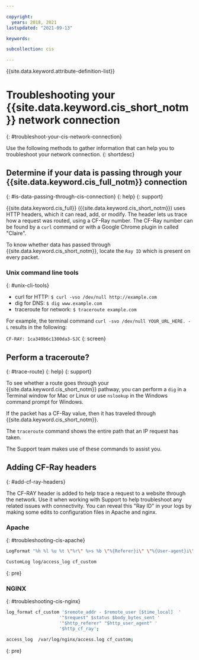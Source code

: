 ```yaml
---

copyright:
  years: 2018, 2021
lastupdated: "2021-09-13"

keywords: 

subcollection: cis

---
```


{{site.data.keyword.attribute-definition-list}}

# Troubleshooting your {{site.data.keyword.cis_short_notm}} network connection
{: #troubleshoot-your-cis-network-connection}

Use the following methods to gather information that can help you to troubleshoot your network connection. 
{: shortdesc}


## Determine if your data is passing through your {{site.data.keyword.cis_full_notm}} connection
{: #is-data-passing-through-cis-connection}
{: help}
{: support}

{{site.data.keyword.cis_full}} ({{site.data.keyword.cis_short_notm}}) uses HTTP headers, which it can read, add, or modify. The header lets us trace how a request was routed, using a CF-Ray number. The CF-Ray number can be found by a `curl` command or with a Google Chrome plugin in called "Claire".

To know whether data has passed through {{site.data.keyword.cis_short_notm}}, locate the `Ray ID` which is present on every packet.

### Unix command line tools
{: #unix-cli-tools}

* curl for HTTP: `$ curl -vso /dev/null http://example.com`
* dig for DNS: `$ dig www.example.com`
* traceroute for network: `$ traceroute example.com`

For example, the terminal command `curl -svo /dev/null YOUR_URL_HERE. -L` results in the following:

`CF-RAY: 1ca349b6c1300da3-SJC`
{: screen}

## Perform a traceroute?
{: #trace-route}
{: help}
{: support}

To see whether a route goes through your {{site.data.keyword.cis_short_notm}} pathway, you can perform a `dig` in a Terminal window for Mac or Linux or use `nslookup` in the Windows command prompt for Windows.

If the packet has a CF-Ray value, then it has traveled through {{site.data.keyword.cis_short_notm}}.

The `traceroute` command shows the entire path that an IP request has taken.

The Support team makes use of these commands to assist you.


## Adding CF-Ray headers
{: #add-cf-ray-headers}

The CF-RAY header is added to help trace a request to a website through the network. Use it when working with Support to help troubleshoot any related issues with connectivity. You can reveal this "Ray ID" in your logs by making some edits to configuration files in Apache and nginx.

### Apache
{: #troubleshooting-cis-apache}

```sh
LogFormat "%h %l %u %t \"%r\" %>s %b \"%{Referer}i\" \"%{User-agent}i\" %{CF-Ray}i" cf_custom

CustomLog log/access_log cf_custom
```
{: pre}

### NGINX
{: #troubleshooting-cis-nginx}

```sh
log_format cf_custom '$remote_addr - $remote_user [$time_local]  '
                    '"$request" $status $body_bytes_sent '
                    '"$http_referer" "$http_user_agent" '
                    '$http_cf_ray';

access_log  /var/log/nginx/access.log cf_custom;
```
{: pre}
